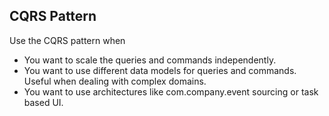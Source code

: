 ## CQRS Pattern

Use the CQRS pattern when

* You want to scale the queries and commands independently.
* You want to use different data models for queries and commands. Useful when dealing with complex domains.
* You want to use architectures like com.company.event sourcing or task based UI.